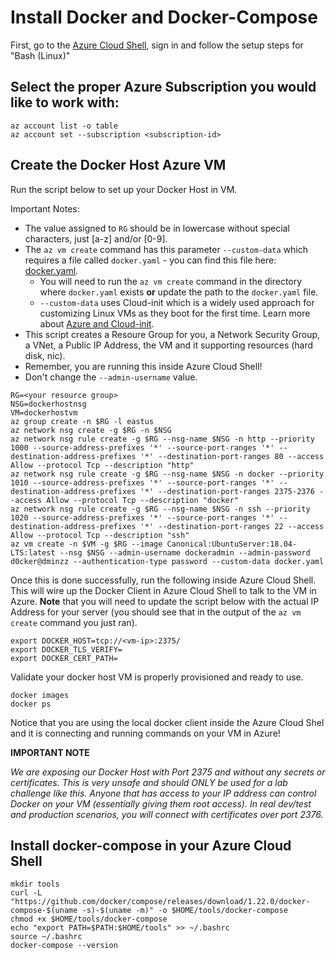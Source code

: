# Install Docker and Docker-Compose

First, go to the [Azure Cloud Shell](https://shell.azure.com), sign in and follow the setup steps for "Bash (Linux)"

## Select the proper Azure Subscription you would like to work with:
```
az account list -o table
az account set --subscription <subscription-id>
```

## Create the Docker Host Azure VM

Run the script below to set up your Docker Host in VM. 

Important Notes:

* The value assigned to `RG` should be in lowercase without special characters, just [a-z] and/or [0-9].
* The `az vm create` command has this parameter `--custom-data` which requires a file called `docker.yaml` - you can find this file here: [docker.yaml](../../../Resources/Code/docker.yaml). 
     * You will need to run the `az vm create` command in the directory where `docker.yaml` exists **or** update the path to the `docker.yaml` file.
     * `--custom-data` uses Cloud-init which is a widely used approach for customizing Linux VMs as they boot for the first time. Learn more about [Azure and Cloud-init](https://docs.microsoft.com/en-us/azure/virtual-machines/linux/using-cloud-init).
* This script creates a Resoure Group for you, a Network Security Group, a VNet, a Public IP Address, the VM and it supporting resources (hard disk, nic).
* Remember, you are running this inside Azure Cloud Shell!
* Don't change the `--admin-username` value. 

```
RG=<your resource group>
NSG=dockerhostnsg
VM=dockerhostvm
az group create -n $RG -l eastus
az network nsg create -g $RG -n $NSG
az network nsg rule create -g $RG --nsg-name $NSG -n http --priority 1000 --source-address-prefixes '*' --source-port-ranges '*' --destination-address-prefixes '*' --destination-port-ranges 80 --access Allow --protocol Tcp --description "http"
az network nsg rule create -g $RG --nsg-name $NSG -n docker --priority 1010 --source-address-prefixes '*' --source-port-ranges '*' --destination-address-prefixes '*' --destination-port-ranges 2375-2376 --access Allow --protocol Tcp --description "docker"
az network nsg rule create -g $RG --nsg-name $NSG -n ssh --priority 1020 --source-address-prefixes '*' --source-port-ranges '*' --destination-address-prefixes '*' --destination-port-ranges 22 --access Allow --protocol Tcp --description "ssh"
az vm create -n $VM -g $RG --image Canonical:UbuntuServer:18.04-LTS:latest --nsg $NSG --admin-username dockeradmin --admin-password d0cker@dminzz --authentication-type password --custom-data docker.yaml 
```

Once this is done successfully, run the following inside Azure Cloud Shell. This will wire up the Docker Client in Azure Cloud Shell to talk to the VM in Azure. **Note** that you will need to update the script below with the actual IP Address for your server (you should see that in the output of the `az vm create` command you just ran).

```
export DOCKER_HOST=tcp://<vm-ip>:2375/
export DOCKER_TLS_VERIFY=
export DOCKER_CERT_PATH=
```

Validate your docker host VM is properly provisioned and ready to use.
```
docker images
docker ps
```
Notice that you are using the local docker client inside the Azure Cloud Shel and it is connecting and running commands on your VM in Azure! 

**IMPORTANT NOTE**

*We are exposing our Docker Host with Port 2375 and without any secrets or certificates. This is very unsafe and should ONLY be used for a lab challenge like this. Anyone that has access to your IP address can control Docker on your VM (essentially giving them root access). In real dev/test and production scenarios, you will connect with certificates over port 2376.*


## Install docker-compose in your Azure Cloud Shell
```
mkdir tools
curl -L "https://github.com/docker/compose/releases/download/1.22.0/docker-compose-$(uname -s)-$(uname -m)" -o $HOME/tools/docker-compose
chmod +x $HOME/tools/docker-compose
echo "export PATH=$PATH:$HOME/tools" >> ~/.bashrc
source ~/.bashrc
docker-compose --version
```

